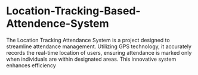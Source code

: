 # Location-Tracking-Based-Attendence-System
 The Location Tracking Attendance System is a project designed to streamline attendance management. Utilizing GPS technology, it accurately records the real-time location of users, ensuring attendance is marked only when individuals are within designated areas. This innovative system enhances efficiency
